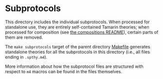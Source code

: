 # Subprotocols

This directory includes the individual subprotocols. When processed for standalone use, they are entirely self-contained Tamarin theories; when processed for composition (see [the compositions README](../compositions/README.md)), certain parts of them are removed.

The `make subprotocols` target of the parent directory [Makefile](../Makefile) generates standalone theories for all the subprotocols in this directory (i.e., all files ending in `.spthy.m4`).

More information about how the subprotocol files are structured with respect to `m4` macros can be found in the files themselves.
